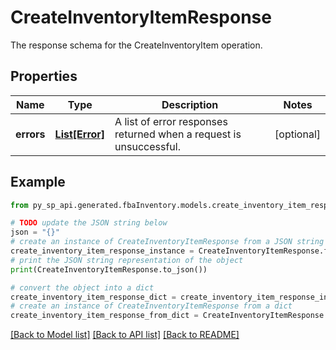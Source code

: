 # CreateInventoryItemResponse

The response schema for the CreateInventoryItem operation.

## Properties

Name | Type | Description | Notes
------------ | ------------- | ------------- | -------------
**errors** | [**List[Error]**](Error.md) | A list of error responses returned when a request is unsuccessful. | [optional] 

## Example

```python
from py_sp_api.generated.fbaInventory.models.create_inventory_item_response import CreateInventoryItemResponse

# TODO update the JSON string below
json = "{}"
# create an instance of CreateInventoryItemResponse from a JSON string
create_inventory_item_response_instance = CreateInventoryItemResponse.from_json(json)
# print the JSON string representation of the object
print(CreateInventoryItemResponse.to_json())

# convert the object into a dict
create_inventory_item_response_dict = create_inventory_item_response_instance.to_dict()
# create an instance of CreateInventoryItemResponse from a dict
create_inventory_item_response_from_dict = CreateInventoryItemResponse.from_dict(create_inventory_item_response_dict)
```
[[Back to Model list]](../README.md#documentation-for-models) [[Back to API list]](../README.md#documentation-for-api-endpoints) [[Back to README]](../README.md)


